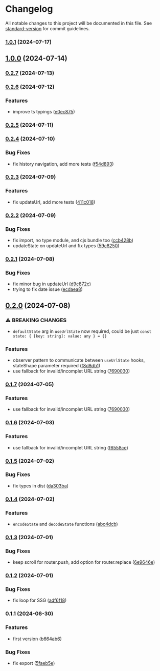 # Changelog

All notable changes to this project will be documented in this file. See [standard-version](https://github.com/conventional-changelog/standard-version) for commit guidelines.

### [1.0.1](https://github.com/asmyshlyaev177/state-in-url/compare/v1.0.0...v1.0.1) (2024-07-17)

## [1.0.0](https://github.com/asmyshlyaev177/state-in-url/compare/v0.2.7...v1.0.0) (2024-07-14)

### [0.2.7](https://github.com/asmyshlyaev177/state-in-url/compare/v0.2.6...v0.2.7) (2024-07-13)

### [0.2.6](https://github.com/asmyshlyaev177/state-in-url/compare/v0.2.5...v0.2.6) (2024-07-12)


### Features

* improve ts typings ([e0ec875](https://github.com/asmyshlyaev177/state-in-url/commit/e0ec875bcd686ec24464b7cb7961d1f2785e1802))

### [0.2.5](https://github.com/asmyshlyaev177/state-in-url/compare/v0.2.4...v0.2.5) (2024-07-11)

### [0.2.4](https://github.com/asmyshlyaev177/state-in-url/compare/v0.2.3...v0.2.4) (2024-07-10)


### Bug Fixes

* fix history navigation, add more tests ([f54d893](https://github.com/asmyshlyaev177/state-in-url/commit/f54d893f37fa01b1da25266d1469c98cfae22db4))

### [0.2.3](https://github.com/asmyshlyaev177/state-in-url/compare/v0.2.2...v0.2.3) (2024-07-09)


### Features

* fix updateUrl, add more tests ([411c018](https://github.com/asmyshlyaev177/state-in-url/commit/411c01846c93bd873a90a536793b8068521810cf))

### [0.2.2](https://github.com/asmyshlyaev177/state-in-url/compare/v0.2.1...v0.2.2) (2024-07-09)


### Bug Fixes

* fix import, no type module, and cjs bundle too ([ccb428b](https://github.com/asmyshlyaev177/state-in-url/commit/ccb428b0e1d2a5ee4d0d88499ebe566f227e54b1))
* updateState on updateUrl and fix types ([59c8250](https://github.com/asmyshlyaev177/state-in-url/commit/59c82507e52921b929b8bea3ac9192703dd1576e))

### [0.2.1](https://github.com/asmyshlyaev177/state-in-url/compare/v0.2.0...v0.2.1) (2024-07-08)


### Bug Fixes

* fix minor bug in updateUrl ([d9c872c](https://github.com/asmyshlyaev177/state-in-url/commit/d9c872cb6d869adb134a45d6c165e17979a80ae8))
* trying to fix date issue ([ecdaea8](https://github.com/asmyshlyaev177/state-in-url/commit/ecdaea8947c0a13c110a6e1c6ed1f8ca849de5a4))

## [0.2.0](https://github.com/asmyshlyaev177/state-in-url/compare/v0.1.5...v0.2.0) (2024-07-08)


### ⚠ BREAKING CHANGES

* `defaultState` arg in `useUrlState` now required, could be just `const state: {
[key: string]: value: any } = {}`

### Features

* observer pattern to communicate between `useUrlState` hooks, stateShape parameter required ([f8d8db1](https://github.com/asmyshlyaev177/state-in-url/commit/f8d8db10740fe2507a59fd424bc5eb560ab0b834))
* use fallback for invalid/incomplet URL string ([7690030](https://github.com/asmyshlyaev177/state-in-url/commit/76900302379a9579df3813e0d77d2fa578a75d06))

### [0.1.7](https://github.com/asmyshlyaev177/state-in-url/compare/v0.1.5...v0.1.7) (2024-07-05)


### Features

* use fallback for invalid/incomplet URL string ([7690030](https://github.com/asmyshlyaev177/state-in-url/commit/76900302379a9579df3813e0d77d2fa578a75d06))

### [0.1.6](https://github.com/asmyshlyaev177/state-in-url/compare/v0.1.5...v0.1.6) (2024-07-03)


### Features

* use fallback for invalid/incomplet URL string ([f6558ce](https://github.com/asmyshlyaev177/state-in-url/commit/f6558ceb56ef5bd7acba240f56e9535231288e51))

### [0.1.5](https://github.com/asmyshlyaev177/state-in-url/compare/v0.1.4...v0.1.5) (2024-07-02)


### Bug Fixes

* fix types in dist ([da303ba](https://github.com/asmyshlyaev177/state-in-url/commit/da303baf44eb87a0591d19173058f496d9e19b83))

### [0.1.4](https://github.com/asmyshlyaev177/state-in-url/compare/v0.1.3...v0.1.4) (2024-07-02)


### Features

* `encodeState` and `decodeState` functions ([abc4dcb](https://github.com/asmyshlyaev177/state-in-url/commit/abc4dcbd51512f0bd2bef2abd4e2f78241a34b56))

### [0.1.3](https://github.com/asmyshlyaev177/state-in-url/compare/v0.1.2...v0.1.3) (2024-07-01)


### Bug Fixes

* keep scroll for router.push, add option for router.replace ([6e9646e](https://github.com/asmyshlyaev177/state-in-url/commit/6e9646e129dd540fa9c2e3dbeb74db835f75a5f1))

### [0.1.2](https://github.com/asmyshlyaev177/state-in-url/compare/v0.1.1...v0.1.2) (2024-07-01)


### Bug Fixes

* fix loop for SSG ([adf6f18](https://github.com/asmyshlyaev177/state-in-url/commit/adf6f1869c562ef7a2796469fcb82d28f82c6da2))

### 0.1.1 (2024-06-30)


### Features

* first version ([b664ab6](https://github.com/asmyshlyaev177/state-in-url/commit/b664ab6fae7babe7aad83ebdb17f9079200ce2fa))


### Bug Fixes

* fix export ([5faeb5e](https://github.com/asmyshlyaev177/state-in-url/commit/5faeb5e37240e82338ff574c471d43382f3a4857))
